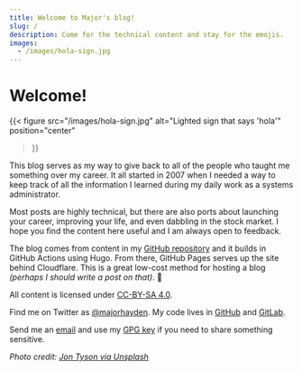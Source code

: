 ```yaml
---
title: Welcome to Major's blog!
slug: /
description: Come for the technical content and stay for the emojis.
images:
  - /images/hola-sign.jpg
---
```


# Welcome!

{{< figure 
    src="/images/hola-sign.jpg" 
    alt="Lighted sign that says 'hola'"  
    position="center"
>}}

This blog serves as my way to give back to all of the people who taught me
something over my career. It all started in 2007 when I needed a way to keep
track of all the information I learned during my daily work as a systems
administrator.

Most posts are highly technical, but there are also ports about launching your
career, improving your life, and even dabbling in the stock market. I hope you
find the content here useful and I am always open to feedback.

The blog comes from content in my [GitHub repository] and it builds in GitHub
Actions using Hugo. From there, GitHub Pages serves up the site behind
Cloudflare. This is a great low-cost method for hosting a blog _(perhaps I
should write a post on that)_. 🤔

All content is licensed under [CC-BY-SA 4.0].

[GitHub repository]: https://github.com/major/major.io
[CC-BY-SA 4.0]: https://creativecommons.org/licenses/by-sa/4.0/

Find me on Twitter as [@majorhayden]. My code lives in [GitHub] and [GitLab].

Send me an [email] and use my [GPG key] if you need to share something
sensitive.

[@majorhayden]: https://twitter.com/majorhayden
[GitHub]: https://github.com/major
[GitLab]: https://gitlab.com/majorhayden
[email]: mailto:major@mhtx.net
[GPG key]: https://github.com/major.gpg

_Photo credit: [Jon Tyson via Unsplash](https://unsplash.com/photos/8MMtYM_3xMY)_